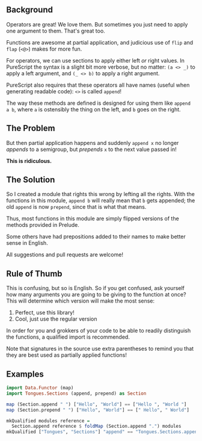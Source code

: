 ## Background
Operators are great! We love them. But sometimes you just need to apply one argument to them. That's great too.

Functions are awesome at partial application, and judicious use of `flip` and `flap` (`<@>`) makes for more fun.

For operators, we can use sections to apply either left _or_ right values. In PureScript the syntax is a slight bit more verbose, but no matter: `(a <> _)` to apply a left argument, and `(_ <> b)` to apply a right argument.

PureScript also requires that these operators all have names (useful when generating readable code): `<>` is called `append`!

The way these methods are defined is designed for using them like `append a b`, where `a` is ostensibly the thing on the left, and `b` goes on the right.

## The Problem
But then partial application happens and suddenly `append x` no longer _appends_ to a semigroup, but _prepends_ `x` to the next value passed in!

**This is ridiculous.**

## The Solution
So I created a module that rights this wrong by lefting all the rights. With the functions in this module, `append b` will really mean that `b` gets appended; the old `append` is now `prepend`, since that is what that means.

Thus, most functions in this module are simply flipped versions of the methods provided in Prelude.

Some others have had prepositions added to their names to make better sense in English.

All suggestions and pull requests are welcome!

## Rule of Thumb
This is confusing, but so is English. So if you get confused, ask yourself how many arguments you are going to be giving to the function at once? This will determine which version will make the most sense:
1. Perfect, use this library!
2. Cool, just use the regular version

In order for you and grokkers of your code to be able to readily distinguish the functions, a qualified import is recommended.

Note that signatures in the source use extra parentheses to remind you that they are best used as partially applied functions!

## Examples
```purescript
import Data.Functor (map)
import Tongues.Sections (append, prepend) as Section

map (Section.append " ") ["Hello", "World"] == ["Hello ", "World "]
map (Section.prepend " ") ["Hello", "World"] == [" Hello", " World"]

mkQualified modules reference =
  Section.append reference $ foldMap (Section.append ".") modules
mkQualified ["Tongues", "Sections"] "append" == "Tongues.Sections.append"
```

